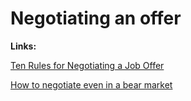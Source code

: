 # Negotiating an offer

**Links:**

[Ten Rules for Negotiating a Job Offer](https://haseebq.com/my-ten-rules-for-negotiating-a-job-offer/)

[How to negotiate even in a bear market](https://www.productlessons.xyz/article/how-to-negotiate-salary-equity-bear-market?utm_source=substack&utm_medium=email)